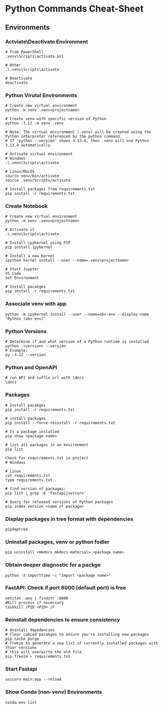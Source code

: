 # Python Commands Cheat-Sheet

## Environments

### Actviate\Deactivate Environment
```
# from PowerShell
.venv\Scripts\activate.ps1

# Other
.\.venv\Scripts\activate

# Deactivate
deactivate
```

### Python Virutal Environments
```
# Create new virtual environment
python -m venv .venv<projectname>

# Create venv with specific version of Python
python -3.12 -m venv .venv

# Note: The virtual environment (.venv) will be created using the Python interpreter referenced by the python command.
# If 'python --version' shows 3.13.4, then .venv will use Python 3.13.4 automatically.

# Activate virtual environment
# Windows
.\.venv\Scripts\activate

# Linux/MacOS
source venv/bin/activate
source .venv/Scripts/activate

# Install packages from requirements.txt
pip install -r requirements.txt

```


### Create Notebook
```
# Create new virtual environment
python -m venv .venv<projectname>

# Activate it
.\.venv\Scripts\activate

# Install ipykernel using PIP
pip install ipykernel

# Install a new Kernel
ipython kernel install --user --name=.venv<projectname>

# Start Juypter
VS Code
Set Environment

# Install pacakges
pip install -r requirements.txt

```
### Associate venv with app
```
python -m ipykernel install --user --name=obv-env --display-name "Python (obv-env)"
```

### Python Versions
```
# Determine if and what version of a Python runtime is installed
python -<version> --version
# Example:
py -3.12 --version  
```

### Python and OpenAPI
```
# run API and suffix url with \docs
\docs
```

### Packages
```
# Install pacakges
pip install -r requirements.txt

# install packages
pip install --force-reinstall -r requirements.txt

# Is a package installed
pip show <package name>

# list all packages in an environment
pip list

Check for requirements.txt in project
# Windows

# Linux
cat requirements.txt
type requirements.txt

# find version of packages:
pip list | grep -E 'fastapi|uvicorn'

# Query for released versions of Python packages
pip index version <name of package>

```

### Display packages in tree format with dependencies
```
pipdeptree
```

### Uninstall packages, venv or python fodler
```
pip uninstall <mkdocs mkdocs-material> <package name>
```

### Obtain deeper diagnostic for a packge
```
python -X importtime -c "import <package name>"
```

### FastAPI: Check if port 8000 (default port) is free
```
netstat -ano | findstr :8000
#Kill process if necessary
taskkill /PID <PID> /F
```

### Reinstall dependencies to ensure consistency
```
# Unintall depedencies
# Clear cahced pacakges to ensure you're installing new packages
pip cache purge
# Freeze to generate a new list of currently installed packages with thier versions
# this will overwirte the old file
pip freeze > requirements.txt
```
### Start Fastapi 
```
uvicorn main:app --reload
```

### Show Conda (non-venv) Environments

```
conda env list
```

